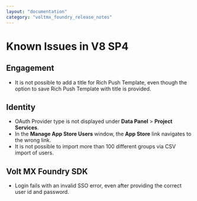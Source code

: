 ```yaml
---
layout: "documentation"
category: "voltmx_foundry_release_notes"
---
```

                           

Known Issues in V8 SP4
======================

Engagement
----------

*   It is not possible to add a title for Rich Push Template, even though the option to save Rich Push Template with title is provided.

Identity
--------

*   OAuth Provider type is not displayed under **Data Panel** > **Project Services**.
*   In the **Manage App Store Users** window, the **App Store** link navigates to the wrong link.
*   It is not possible to import more than 100 different groups via CSV import of users.

Volt MX  Foundry SDK
---------------

*   Login fails with an invalid SSO error, even after providing the correct user id and password.
